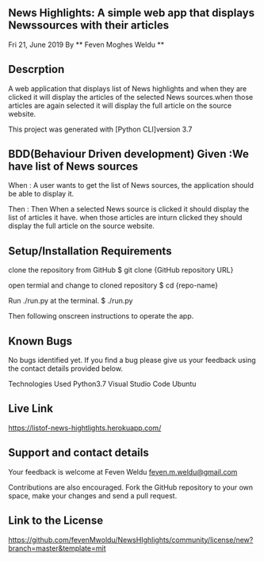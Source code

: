 ## News Highlights: A simple web app that displays Newssources with their articles
Fri 21, June 2019
By ** Feven Moghes Weldu **
## Descrption
A web application that displays list of News highlights and when they are clicked it will display the articles of the selected News sources.when those articles are again selected it will display the full article on the source website.

This project was generated with [Python CLI]version 3.7

## BDD(Behaviour Driven development) Given :We have list of News sources

When : A user wants to get the list of News sources, the application should be able to display it.

Then : Then When a selected News source is clicked it should display the list of articles it have. when those articles are inturn clicked they should display the full article on the source website.

## Setup/Installation Requirements
clone the repository from GitHub
$ git clone {GitHub repository URL}

open termial and change to cloned repository
$ cd {repo-name}

Run ./run.py at the terminal.
$ ./run.py

Then following onscreen instructions to operate the app.

## Known Bugs
No bugs identified yet. If you find a bug please give us your feedback using the contact details provided below.

Technologies Used
Python3.7
Visual Studio Code
Ubuntu

## Live Link
https://listof-news-hightlights.herokuapp.com/

## Support and contact details
Your feedback is welcome at Feven Weldu feven.m.weldu@gmail.com

Contributions are also encouraged. Fork the GitHub repository to your own space, make your changes and send a pull request.

## Link to the License

https://github.com/fevenMwoldu/NewsHIghlights/community/license/new?branch=master&template=mit